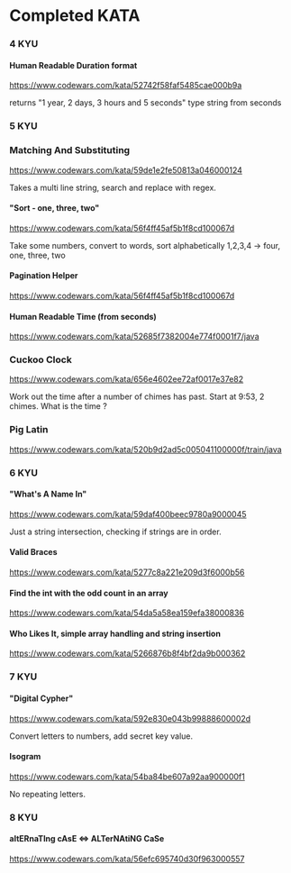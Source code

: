 # Completed KATA

### 4 KYU

#### Human Readable Duration format 
https://www.codewars.com/kata/52742f58faf5485cae000b9a

returns "1 year, 2 days, 3 hours and 5 seconds" type string from seconds


### 5 KYU

### Matching And Substituting
https://www.codewars.com/kata/59de1e2fe50813a046000124

Takes a multi line string, search and replace with regex.


#### "Sort - one, three, two"
https://www.codewars.com/kata/56f4ff45af5b1f8cd100067d

Take some numbers, convert to words, sort alphabetically 1,2,3,4 -> four, one, three, two

#### Pagination Helper
https://www.codewars.com/kata/56f4ff45af5b1f8cd100067d

#### Human Readable Time (from seconds)
https://www.codewars.com/kata/52685f7382004e774f0001f7/java

### Cuckoo Clock
https://www.codewars.com/kata/656e4602ee72af0017e37e82

Work out the time after a number of chimes has past. Start at 9:53, 2 chimes. What is the time ?

### Pig Latin
https://www.codewars.com/kata/520b9d2ad5c005041100000f/train/java

### 6 KYU 

#### "What's A Name In"
https://www.codewars.com/kata/59daf400beec9780a9000045

Just a string intersection, checking if strings are in order.

#### Valid Braces
https://www.codewars.com/kata/5277c8a221e209d3f6000b56

#### Find the int with the odd count in an array
https://www.codewars.com/kata/54da5a58ea159efa38000836

#### Who Likes It, simple array handling and string insertion
https://www.codewars.com/kata/5266876b8f4bf2da9b000362

### 7 KYU

#### "Digital Cypher"
https://www.codewars.com/kata/592e830e043b99888600002d

Convert letters to numbers, add secret key value.

#### Isogram
https://www.codewars.com/kata/54ba84be607a92aa900000f1

No repeating letters.


### 8 KYU
#### altERnaTIng cAsE <=> ALTerNAtiNG CaSe
https://www.codewars.com/kata/56efc695740d30f963000557

